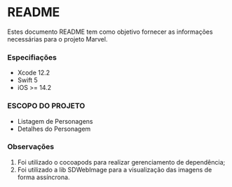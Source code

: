 

# README #

Estes documento README tem como objetivo fornecer as informações necessárias para o projeto Marvel.


### Especifiações ###

* Xcode 12.2
* Swift 5
* iOS >= 14.2

### ESCOPO DO PROJETO ###

* Listagem de Personagens
* Detalhes do Personagem


### Observações ###

1. Foi utilizado o cocoapods para realizar gerenciamento de dependência;
2. Foi utilizado a lib SDWebImage para a visualização das imagens de forma assíncrona.  
